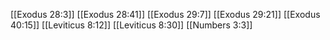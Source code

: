 [[Exodus 28:3]]
[[Exodus 28:41]]
[[Exodus 29:7]]
[[Exodus 29:21]]
[[Exodus 40:15]]
[[Leviticus 8:12]]
[[Leviticus 8:30]]
[[Numbers 3:3]]
